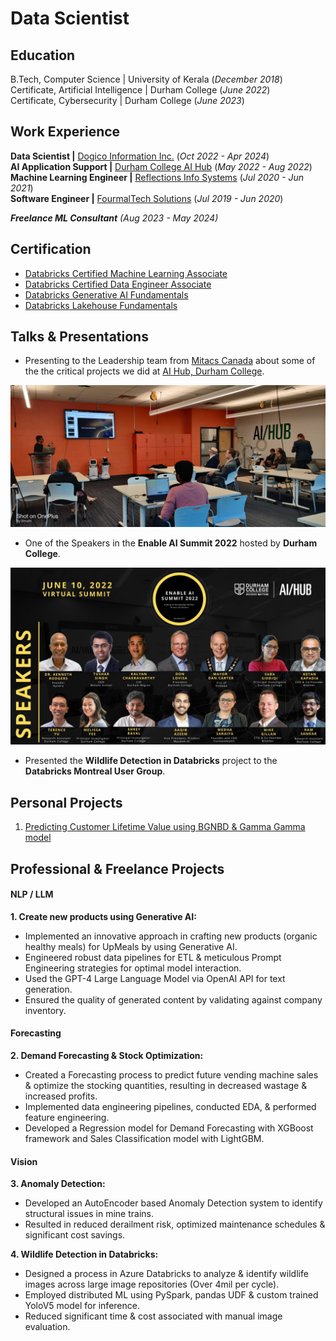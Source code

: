 # Data Scientist

## Education
B.Tech, Computer Science | University of Kerala (_December 2018_)  
Certificate, Artificial Intelligence | Durham College (_June 2022_)  
Certificate, Cybersecurity | Durham College (_June 2023_)  

## Work Experience
**Data Scientist |** [Dogico Information Inc.](https://www.linkedin.com/company/dogico-information-inc./) (_Oct 2022 - Apr 2024_)  
**AI Application Support |** [Durham College AI Hub](https://www.linkedin.com/showcase/dcaihub/) (_May 2022 - Aug 2022_)  
**Machine Learning Engineer |** [Reflections Info Systems](https://www.linkedin.com/company/reflectionsit/) (_Jul 2020 - Jun 2021_)  
**Software Engineer |** [FourmalTech Solutions](https://www.linkedin.com/company/fourmaltechsolution/) (_Jul 2019 - Jun 2020_)  

***Freelance ML Consultant** (Aug 2023 - May 2024)*

## Certification
- [Databricks Certified Machine Learning Associate](https://credentials.databricks.com/be519480-ba26-433f-b891-967ae289a5e8)  
- [Databricks Certified Data Engineer Associate](https://credentials.databricks.com/b4089597-5059-4e3f-8a43-fb4bb76dd72c)   
- [Databricks Generative AI Fundamentals](https://credentials.databricks.com/830053e4-f9f7-46b9-af9d-992ef2b50d1b)  
- [Databricks Lakehouse Fundamentals](https://credentials.databricks.com/02705434-5aab-4230-b094-bad4fc9d7399)

## Talks & Presentations

- Presenting to the Leadership team from [Mitacs Canada](https://www.mitacs.ca/) about some of the the critical projects we did at [AI Hub, Durham College](https://durhamcollege.ca/about/office-of-research-services-innovation-and-entrepreneurship-orsie/the-ai-hub).

![MitacsPresentation](/assets/img/Mitacs-presentation.jpeg)

- One of the Speakers in the **Enable AI Summit 2022** hosted by **Durham College**.  

![EnableAISpeakers](/assets/img/enable-ai-speakers-2022.jpeg)

- Presented the **Wildlife Detection in Databricks** project to the **Databricks Montreal User Group**.

## Personal Projects

1. [Predicting Customer Lifetime Value using BGNBD & Gamma Gamma model](https://github.com/rrsankar/CLV-Prediction-Using-ML/tree/main/CLV_using_Lifetimes_BGNBD_GammaGamma)

## Professional & Freelance Projects

#### NLP / LLM

**1. Create new products using Generative AI:**
- Implemented an innovative approach in crafting new products (organic healthy meals) for UpMeals by using Generative AI. 
- Engineered robust data pipelines for ETL & meticulous Prompt Engineering strategies for optimal model interaction. 
- Used the GPT-4 Large Language Model via OpenAI API for text generation.
- Ensured the quality of generated content by validating against company inventory.

#### Forecasting
**2. Demand Forecasting & Stock Optimization:**
- Created a Forecasting process to predict future vending machine sales & optimize the stocking quantities, resulting in decreased wastage & increased profits.
- Implemented data engineering pipelines, conducted EDA, & performed feature engineering. 
- Developed a Regression model for Demand Forecasting with XGBoost framework and Sales Classification model with LightGBM. 

#### Vision

**3. Anomaly Detection:** 
- Developed an AutoEncoder based Anomaly Detection system to identify structural issues in mine trains.
- Resulted in reduced derailment risk, optimized maintenance schedules & significant cost savings.  

**4. Wildlife Detection in Databricks:** 
- Designed a process in Azure Databricks to analyze & identify wildlife images across large image repositories (Over 4mil per cycle).
- Employed distributed ML using PySpark, pandas UDF & custom trained YoloV5 model for inference.
- Reduced significant time & cost associated with manual image evaluation.  
